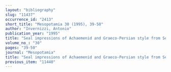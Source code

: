 ```yaml
---
layout: "bibliography"
slug: "11437"
occurrence_id: "2413"
short_title: "Mesopotamia 30 (1995), 39-50"
author: "Invernizzi, Antonio"
publication_year: "1995"
title: "Seal impressions of Achaemenid and Graeco-Persian style from Seleucia on the Tigris"
volume_no_: "30"
pages: "39-50"
journal: "Mesopotamia"
title: "Seal impressions of Achaemenid and Graeco-Persian style from Seleucia on the Tigris"
previous_item: "11440"
---
```

